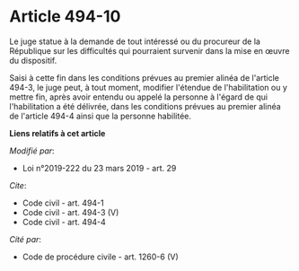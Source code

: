 # Article 494-10

Le juge statue à la demande de tout intéressé ou du procureur de la République sur les difficultés qui pourraient survenir
dans la mise en œuvre du dispositif.

Saisi à cette fin dans les conditions prévues au premier alinéa de l'article 494-3, le juge peut, à tout moment, modifier
l'étendue de l'habilitation ou y mettre fin, après avoir entendu ou appelé la personne à l'égard de qui l'habilitation a été
délivrée, dans les conditions prévues au premier alinéa de l'article 494-4 ainsi que la personne habilitée.

**Liens relatifs à cet article**

_Modifié par_:

  - Loi n°2019-222 du 23 mars 2019 - art. 29

_Cite_:

  - Code civil - art. 494-1
  - Code civil - art. 494-3 (V)
  - Code civil - art. 494-4

_Cité par_:

  - Code de procédure civile - art. 1260-6 (V)

